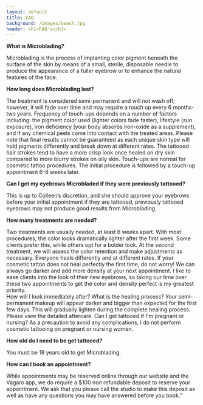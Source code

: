 ```yaml
---
layout: default
title: FAQ
background: /images/beach.jpg
header: <h1>FAQ's</h1>
---
```


**What is Microblading?**

Microblading is the process of implanting color pigment beneath the surface of the skin by means of a small, sterile, disposable needle to produce the appearance of a fuller eyebrow or to enhance the natural features of the face. 

**How long does Microblading last?**

The treatment is considered semi-permanent and will not wash off; however, it will fade over time and may require a touch up every 6 months-two years. Frequency of touch-ups depends on a number of factors including: the pigment color used (lighter colors fade faster), lifestyle (sun exposure), iron deficiency (your body absorbs iron-oxide as a supplement), and if any chemical peels come into contact with the treated areas. Please note that final results cannot be guaranteed as each unique skin type will hold pigments differently and break down at different rates.  The tattooed hair strokes tend to have a more crisp look once healed on dry skin compared to more blurry strokes on oily skin. 
Touch-ups are normal for cosmetic tattoo procedures.  The initial procedure is followed by a touch-up appointment 6-8 weeks later.

**Can I get my eyebrows Microbladed if they were previously tattooed?**

This is up to Colleen’s discretion,  and she should approve your eyebrows before your initial appointment if they are tattooed, previously tattooed eyebrows may not produce good results from Microblading.  

**How many treatments are needed?**

Two treatments are usually needed, at least 6 weeks apart. With most procedures, the color looks dramatically lighter after the first week. Some clients prefer this, while others opt for a bolder look. At the second treatment, we will assess the color retention and make adjustments as necessary. Everyone heals differently and at different rates. If your cosmetic tattoo does not heal perfectly the first time, do not worry! We can always go darker and add more density at your next appointment. I like to ease clients into the look of their new eyebrows, so taking our time over these two appointments to get the color and density perfect is my greatest priority.  
How will I look immediately after? What is the healing process?
Your semi-permanent makeup will appear darker and bigger than expected for the first few days. This will gradually lighten during the complete healing process. Please view the detailed aftercare. 
Can I get tattooed if I'm pregnant or nursing?
As a precaution to avoid any complications, I do not perform cosmetic tattooing on pregnant or nursing women.

**How old do I need to be get tattooed?**

You must be 18 years old to get Microblading.

**How can I book an appointment?**

While appointments may be reserved online through our website and the Vagaro app, we do require a $100 non refundable deposit to reserve your appointment. We ask that you please call the studio to make this deposit as well as have any questions you may have answered before you book.”
